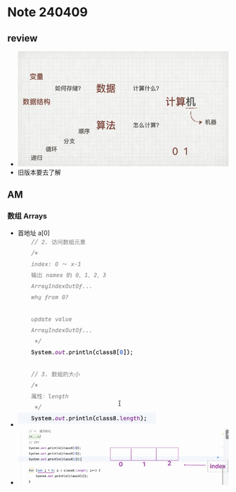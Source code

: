# Note 240409

## review
- ![img.png](img.png)
- 旧版本要去了解

## AM

### 数组 Arrays
- 首地址 a[0]
- ![img_1.png](img_1.png)
- ![img_2.png](img_2.png)